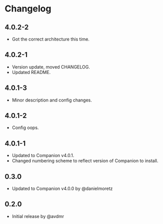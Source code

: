 # Changelog

## 4.0.2-2

- Got the correct architecture this time.

## 4.0.2-1

- Version update, moved CHANGELOG.
- Updated README.

## 4.0.1-3

- Minor description and config changes.

## 4.0.1-2

- Config oops.

## 4.0.1-1

- Updated to Companion v4.0.1.
- Changed numbering scheme to reflect version of Companion to install.

## 0.3.0

- Updated to Companion v4.0.0 by @danielmoretz

## 0.2.0

- Initial release by @avdmr

